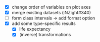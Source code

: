 - [x] change order of variables on plot axes
- [x] merge existing datasets (iNZight#340)
- [ ] form class intervals -> add format option
- [x] add some type-specific results
    - [x] life expectancy
    - [x] (inverse) transformations
